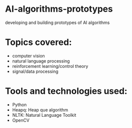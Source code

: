 # AI-algorithms-prototypes
developing and building prototypes of AI algorithms

# Topics covered:
* computer vision
* natural language processing
* reinforcement learning/control theory
* signal/data processing

# Tools and technologies used:
* Python
* Heapq: Heap que algorithm
* NLTK: Natural Language Toolkit 
* OpenCV
